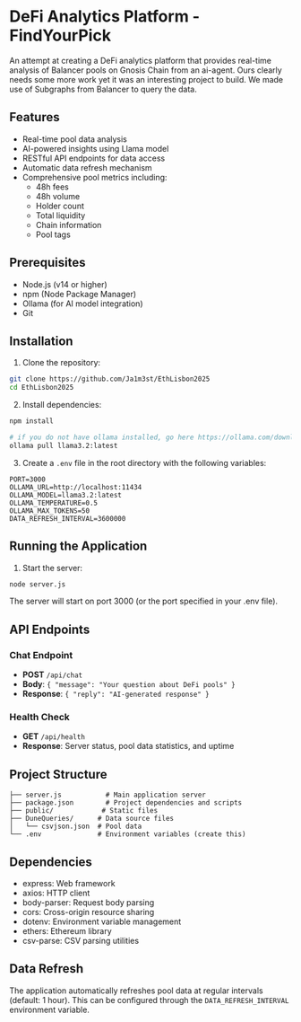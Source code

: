 # DeFi Analytics Platform - FindYourPick

An attempt at creating a DeFi analytics platform that provides real-time analysis of Balancer pools on Gnosis Chain from an ai-agent. Ours clearly needs some more work yet it was an interesting project to build. We made use of Subgraphs from Balancer to query the data.

## Features

- Real-time pool data analysis
- AI-powered insights using Llama model
- RESTful API endpoints for data access
- Automatic data refresh mechanism
- Comprehensive pool metrics including:
  - 48h fees
  - 48h volume
  - Holder count
  - Total liquidity
  - Chain information
  - Pool tags

## Prerequisites

- Node.js (v14 or higher)
- npm (Node Package Manager)
- Ollama (for AI model integration)
- Git

## Installation

1. Clone the repository:
```bash
git clone https://github.com/Ja1m3st/EthLisbon2025
cd EthLisbon2025
```

2. Install dependencies:
```bash
npm install

# if you do not have ollama installed, go here https://ollama.com/download
ollama pull llama3.2:latest
```



3. Create a `.env` file in the root directory with the following variables:
```env
PORT=3000
OLLAMA_URL=http://localhost:11434
OLLAMA_MODEL=llama3.2:latest
OLLAMA_TEMPERATURE=0.5
OLLAMA_MAX_TOKENS=50
DATA_REFRESH_INTERVAL=3600000
```

## Running the Application

1. Start the server:
```bash
node server.js
```

The server will start on port 3000 (or the port specified in your .env file).

## API Endpoints

### Chat Endpoint
- **POST** `/api/chat`
- **Body**: `{ "message": "Your question about DeFi pools" }`
- **Response**: `{ "reply": "AI-generated response" }`

### Health Check
- **GET** `/api/health`
- **Response**: Server status, pool data statistics, and uptime

## Project Structure

```
├── server.js           # Main application server
├── package.json        # Project dependencies and scripts
├── public/            # Static files
├── DuneQueries/      # Data source files
│   └── csvjson.json  # Pool data
└── .env              # Environment variables (create this)
```

## Dependencies

- express: Web framework
- axios: HTTP client
- body-parser: Request body parsing
- cors: Cross-origin resource sharing
- dotenv: Environment variable management
- ethers: Ethereum library
- csv-parse: CSV parsing utilities

## Data Refresh

The application automatically refreshes pool data at regular intervals (default: 1 hour). This can be configured through the `DATA_REFRESH_INTERVAL` environment variable.
